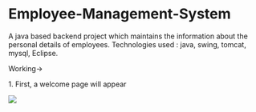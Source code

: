 # Employee-Management-System
A java based backend project which maintains the information about the personal details of employees.
Technologies used : java, swing, tomcat, mysql, Eclipse.

<body>
 <p>Working-></p>
 <p>1. First, a welcome page will appear</p>
 <img src="login_page.png">
 <br>
 


